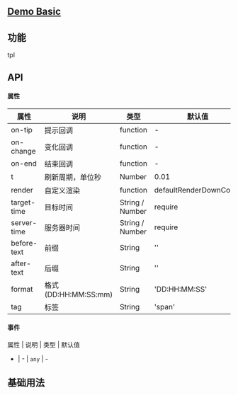 ## [Demo Basic](https://wya-team.github.io/wya-vc/dist/web/__tpl__/basic.html)
## 功能
tpl

## API

#### 属性

属性 | 说明 | 类型 | 默认值
---|---|---|---
on-tip | 提示回调 | function | -
on-change | 变化回调 | function | -
on-end	| 结束回调 | function |	 -
t | 刷新周期，单位秒 | Number	|0.01		
render | 自定义渲染 | function |		defaultRenderDownCount
target-time	| 目标时间 | String / Number |		require
server-time	| 服务器时间 | String / Number |	require	
before-text	| 前缀 | String |		''
after-text	| 后缀 | String | ''
format | 格式(DD:HH:MM:SS:mm) | String | 'DD:HH:MM:SS'
tag | 标签 | String | 'span'


#### 事件

属性 | 说明 | 类型 | 默认值

			
- | - | `any` | -



## 基础用法

```jsx

```